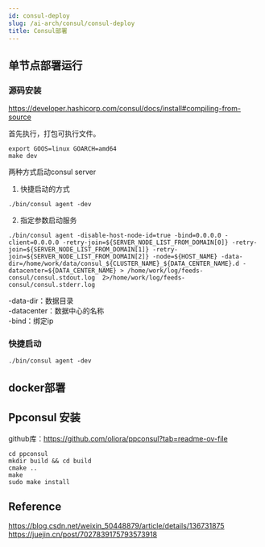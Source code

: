 ```yaml
---
id: consul-deploy
slug: /ai-arch/consul/consul-deploy
title: Consul部署
---
```


## 单节点部署运行

### 源码安装

https://developer.hashicorp.com/consul/docs/install#compiling-from-source

首先执行，打包可执行文件。
~~~
export GOOS=linux GOARCH=amd64
make dev
~~~

两种方式启动consul server

1. 快捷启动的方式
~~~~
./bin/consul agent -dev
~~~~

2. 指定参数启动服务
~~~~
./bin/consul agent -disable-host-node-id=true -bind=0.0.0.0 -client=0.0.0.0 -retry-join=${SERVER_NODE_LIST_FROM_DOMAIN[0]} -retry-join=${SERVER_NODE_LIST_FROM_DOMAIN[1]} -retry-join=${SERVER_NODE_LIST_FROM_DOMAIN[2]} -node=${HOST_NAME} -data-dir=/home/work/data/consul_${CLUSTER_NAME}_${DATA_CENTER_NAME}.d -datacenter=${DATA_CENTER_NAME} > /home/work/log/feeds-consul/consul.stdout.log  2>/home/work/log/feeds-consul/consul.stderr.log
~~~~
-data-dir：数据目录  
-datacenter：数据中心的名称  
-bind：绑定ip  

### 快捷启动


`./bin/consul agent -dev`


## docker部署



## Ppconsul 安装
github库：https://github.com/oliora/ppconsul?tab=readme-ov-file

~~~
cd ppconsul
mkdir build && cd build
cmake ..
make
sudo make install
~~~


## Reference
https://blog.csdn.net/weixin_50448879/article/details/136731875
https://juejin.cn/post/7027839175793573918





